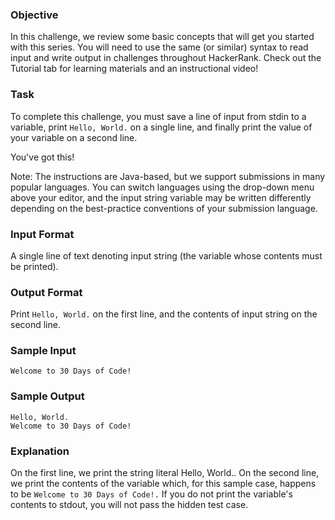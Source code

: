### Objective
In this challenge, we review some basic concepts that will get you started with this series. You will need to use the same (or similar) syntax to read input and write output in challenges throughout HackerRank. Check out the Tutorial tab for learning materials and an instructional video!

### Task
To complete this challenge, you must save a line of input from stdin to a variable, print `Hello, World.` on a single line, and finally print the value of your variable on a second line.

You've got this!

Note: The instructions are Java-based, but we support submissions in many popular languages. You can switch languages using the drop-down menu above your editor, and the input string variable may be written differently depending on the best-practice conventions of your submission language.

### Input Format

A single line of text denoting input string (the variable whose contents must be printed).

### Output Format

Print `Hello, World.` on the first line, and the contents of input string on the second line.

### Sample Input
```
Welcome to 30 Days of Code!
```
### Sample Output
```
Hello, World. 
Welcome to 30 Days of Code!
```
### Explanation

On the first line, we print the string literal Hello, World.. On the second line, we print the contents of the  variable which, for this sample case, happens to be `Welcome to 30 Days of Code!.` If you do not print the variable's contents to stdout, you will not pass the hidden test case.
